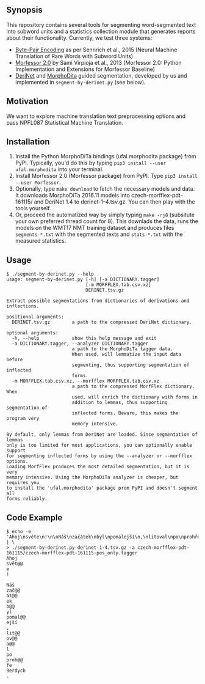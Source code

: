 ## Synopsis

This repository contains several tools for segmenting word-segmented text into subword units and a statistics collection module that generates reports about their functionality. Currently, we test three systems:
- [Byte-Pair Encoding](https://github.com/rsennrich/subword-nmt) as per Sennrich et al., 2015 (Neural Machine Translation of Rare Words with Subword Units)
- [Morfessor 2.0](http://morpho.aalto.fi/projects/morpho/morfessor2.html) by Sami Virpioja et al., 2013 (Morfessor 2.0: Python Implementation and Extensions for Morfessor Baseline)
- [DeriNet](https://ufal.mff.cuni.cz/derinet) and [MorphoDita](https://ufal.mff.cuni.cz/morphodita) guided segmentation, developed by us and implemented in `segment-by-derinet.py` (see below).

## Motivation

We want to explore machine translation text preprocessing options and pass NPFL087 Statistical Machine Translation.

## Installation

1. Install the Python MorphoDiTa bindings (ufal.morphodita package) from PyPI. Typically, you'd do this by typing `pip3 install --user ufal.morphodita` into your terminal.
2. Install Morfessor 2.0 (Morfessor package) from PyPI. Type `pip3 install --user Morfessor`.
3. Optionally, type `make download` to fetch the necessary models and data. It downloads MorphoDiTa 2016.11 models into czech-morfflex-pdt-161115/ and DeriNet 1.4 to derinet-1-4.tsv.gz. You can then play with the tools yourself.
4. Or, proceed the automatized way by simply typing `make -rj8` (subsitute your own preferred thread count for 8). This downlads the data, runs the models on the WMT17 NMT training dataset and produces files `segments-*.txt` with the segmented texts and `stats-*.txt` with the measured statistics.

## Usage

```shell-session
$ ./segment-by-derinet.py --help
usage: segment-by-derinet.py [-h] [-a DICTIONARY.tagger]
                             [-m MORFFLEX.tab.csv.xz]
                             DERINET.tsv.gz

Extract possible segmentations from dictionaries of derivations and
inflections.

positional arguments:
  DERINET.tsv.gz        a path to the compressed DeriNet dictionary.

optional arguments:
  -h, --help            show this help message and exit
  -a DICTIONARY.tagger, --analyzer DICTIONARY.tagger
                        a path to the MorphoDiTa tagger data.
                        When used, will lemmatize the input data before
                        segmenting, thus supporting segmentation of inflected
                        forms.
  -m MORFFLEX.tab.csv.xz, --morfflex MORFFLEX.tab.csv.xz
                        a path to the compressed MorfFlex dictionary. When
                        used, will enrich the dictionary with forms in
                        addition to lemmas, thus supporting segmentation of
                        inflected forms. Beware, this makes the program very
                        memory intensive.

By default, only lemmas from DeriNet are loaded. Since segmentation of lemmas
only is too limited for most applications, you can optionally enable support
for segmenting inflected forms by using the --analyzer or --morfflex options.
Loading MorfFlex produces the most detailed segmentation, but it is very
memory intensive. Using the MorphoDiTa analyzer is cheaper, but requires you
to install the 'ufal.morphodita' package prom PyPI and doesn't segment all
forms reliably.
```


## Code Example

```shell-session
$ echo -e 'Ahoj\nsvěte\n!\n\nNáš\nzačátek\nbyl\npomalejší\n,\nlitoval\npo\nprohře\nBerdych\n.' | \
> ./segment-by-derinet.py derinet-1-4.tsv.gz -a czech-morfflex-pdt-161115/czech-morfflex-pdt-161115-pos_only.tagger
Ahoj
svět@@
e
!

Náš
zač@@
át@@
ek
b@@
yl
pomal@@
ejší
,
lit@@
ov@@
a@@
l
po
proh@@
ře
Berdych
.
```
